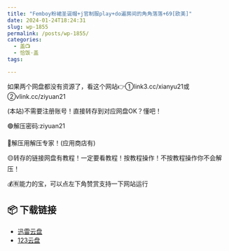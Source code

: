 ```yaml
---
title: "Femboy粉裙圣诞帽+j官制服play+do遍房间的角角落落+69[欧美]"
date: 2024-01-24T18:24:31
slug: wp-1855
permalink: /posts/wp-1855/
categories:
  - 盖📺
  - 恰饭·盖
tags:

---
```


如果两个网盘都没有资源了，看这个网站👉①link3.cc/xianyu21或②vlink.cc/ziyuan21

(本站)不需要注册账号！直接转存到对应网盘OK？懂吧！

🟢解压密码:ziyuan21

🔵解压用解压专家！(应用商店有)

🟡转存的链接网盘有教程！一定要看教程！按教程操作！不按教程操作你不会解压！

💰🈶能力的宝，可以点左下角赞赏支持一下网站运行

## 📦 下载链接
- [迅雷云盘](https://blziyuan21.com/pay-download/1855?key=b1832e02e1&down_id=0)
- [123云盘](https://blziyuan21.com/pay-download/1855?key=b1832e02e1&down_id=1)

